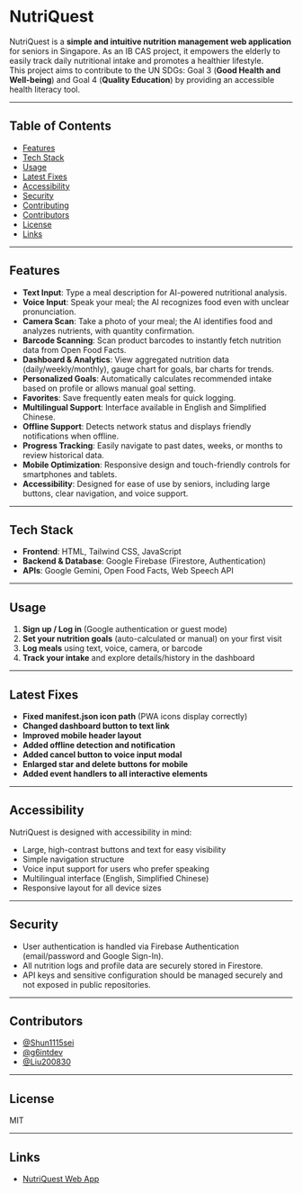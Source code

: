 # NutriQuest

NutriQuest is a **simple and intuitive nutrition management web application** for seniors in Singapore. As an IB CAS project, it empowers the elderly to easily track daily nutritional intake and promotes a healthier lifestyle.  
This project aims to contribute to the UN SDGs: Goal 3 (**Good Health and Well-being**) and Goal 4 (**Quality Education**) by providing an accessible health literacy tool.

---

## Table of Contents

- [Features](#features)
- [Tech Stack](#tech-stack)
- [Usage](#usage)
- [Latest Fixes](#latest-fixes)
- [Accessibility](#accessibility)
- [Security](#security)
- [Contributing](#contributing)
- [Contributors](#contributors)
- [License](#license)
- [Links](#links)

---

## Features

- **Text Input**: Type a meal description for AI-powered nutritional analysis.
- **Voice Input**: Speak your meal; the AI recognizes food even with unclear pronunciation.
- **Camera Scan**: Take a photo of your meal; the AI identifies food and analyzes nutrients, with quantity confirmation.
- **Barcode Scanning**: Scan product barcodes to instantly fetch nutrition data from Open Food Facts.
- **Dashboard & Analytics**: View aggregated nutrition data (daily/weekly/monthly), gauge chart for goals, bar charts for trends.
- **Personalized Goals**: Automatically calculates recommended intake based on profile or allows manual goal setting.
- **Favorites**: Save frequently eaten meals for quick logging.
- **Multilingual Support**: Interface available in English and Simplified Chinese.
- **Offline Support**: Detects network status and displays friendly notifications when offline.
- **Progress Tracking**: Easily navigate to past dates, weeks, or months to review historical data.
- **Mobile Optimization**: Responsive design and touch-friendly controls for smartphones and tablets.
- **Accessibility**: Designed for ease of use by seniors, including large buttons, clear navigation, and voice support.

---

## Tech Stack

- **Frontend**: HTML, Tailwind CSS, JavaScript
- **Backend & Database**: Google Firebase (Firestore, Authentication)
- **APIs**: Google Gemini, Open Food Facts, Web Speech API

---

## Usage

1. **Sign up / Log in** (Google authentication or guest mode)
2. **Set your nutrition goals** (auto-calculated or manual) on your first visit
3. **Log meals** using text, voice, camera, or barcode
4. **Track your intake** and explore details/history in the dashboard

---

## Latest Fixes

- **Fixed manifest.json icon path** (PWA icons display correctly)
- **Changed dashboard button to text link**
- **Improved mobile header layout**
- **Added offline detection and notification**
- **Added cancel button to voice input modal**
- **Enlarged star and delete buttons for mobile**
- **Added event handlers to all interactive elements**

---

## Accessibility

NutriQuest is designed with accessibility in mind:
- Large, high-contrast buttons and text for easy visibility
- Simple navigation structure
- Voice input support for users who prefer speaking
- Multilingual interface (English, Simplified Chinese)
- Responsive layout for all device sizes

---

## Security

- User authentication is handled via Firebase Authentication (email/password and Google Sign-In).
- All nutrition logs and profile data are securely stored in Firestore.
- API keys and sensitive configuration should be managed securely and not exposed in public repositories.

---

## Contributors

- [@Shun1115sei](https://github.com/Shun1115sei)
- [@g6intdev](https://github.com/g6intdev)
- [@Liu200830](https://github.com/Liu200830)

---

## License

MIT

---

## Links

- [NutriQuest Web App](https://nutri-quest-five.vercel.app)
